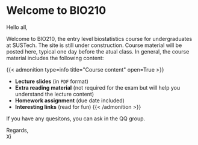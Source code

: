 # Welcome to BIO210


Hello all,  

Welcome to BIO210, the entry level biostatistics course for undergraduates at SUSTech. The site is still under construction. Course material will be posted here, typical one day before the atual class. In general, the course material includes the following content:

{{< admonition type=info title="Course content" open=True >}}
- __Lecture slides__ (in `PDF` format)
- __Extra reading material__ (not required for the exam but will help you understand the lecture content)
- __Homework assignment__ (due date included)
- __Interesting links__ (read for fun)
{{< /admonition >}}

If you have any quesitons, you can ask in the QQ group.  

Regards,  
Xi

